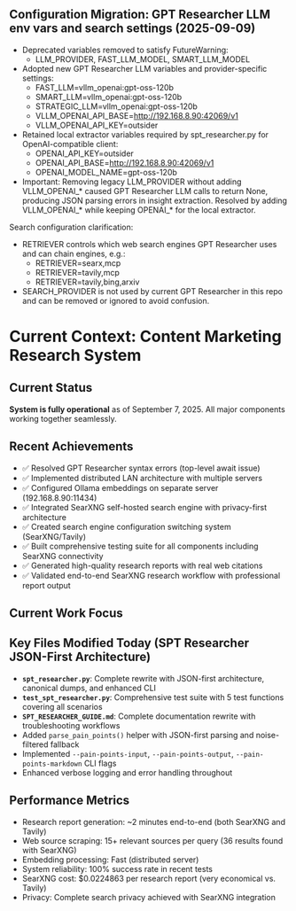 ## Configuration Migration: GPT Researcher LLM env vars and search settings (2025-09-09)

- Deprecated variables removed to satisfy FutureWarning:
  - LLM_PROVIDER, FAST_LLM_MODEL, SMART_LLM_MODEL
- Adopted new GPT Researcher LLM variables and provider-specific settings:
  - FAST_LLM=vllm_openai:gpt-oss-120b
  - SMART_LLM=vllm_openai:gpt-oss-120b
  - STRATEGIC_LLM=vllm_openai:gpt-oss-120b
  - VLLM_OPENAI_API_BASE=http://192.168.8.90:42069/v1
  - VLLM_OPENAI_API_KEY=outsider
- Retained local extractor variables required by spt_researcher.py for OpenAI-compatible client:
  - OPENAI_API_KEY=outsider
  - OPENAI_API_BASE=http://192.168.8.90:42069/v1
  - OPENAI_MODEL_NAME=gpt-oss-120b
- Important: Removing legacy LLM_PROVIDER without adding VLLM_OPENAI_* caused GPT Researcher LLM calls to return None, producing JSON parsing errors in insight extraction. Resolved by adding VLLM_OPENAI_* while keeping OPENAI_* for the local extractor.

Search configuration clarification:
- RETRIEVER controls which web search engines GPT Researcher uses and can chain engines, e.g.:
  - RETRIEVER=searx,mcp
  - RETRIEVER=tavily,mcp
  - RETRIEVER=tavily,bing,arxiv
- SEARCH_PROVIDER is not used by current GPT Researcher in this repo and can be removed or ignored to avoid confusion.
# Current Context: Content Marketing Research System

## Current Status
**System is fully operational** as of September 7, 2025. All major components working together seamlessly.

## Recent Achievements
- ✅ Resolved GPT Researcher syntax errors (top-level await issue)
- ✅ Implemented distributed LAN architecture with multiple servers
- ✅ Configured Ollama embeddings on separate server (192.168.8.90:11434)
- ✅ Integrated SearXNG self-hosted search engine with privacy-first architecture
- ✅ Created search engine configuration switching system (SearXNG/Tavily)
- ✅ Built comprehensive testing suite for all components including SearXNG connectivity
- ✅ Generated high-quality research reports with real web citations
- ✅ Validated end-to-end SearXNG research workflow with professional report output

## Current Work Focus
## Key Files Modified Today (SPT Researcher JSON-First Architecture)
- **`spt_researcher.py`**: Complete rewrite with JSON-first architecture, canonical dumps, and enhanced CLI
- **`test_spt_researcher.py`**: Comprehensive test suite with 5 test functions covering all scenarios
- **`SPT_RESEARCHER_GUIDE.md`**: Complete documentation rewrite with troubleshooting workflows
- Added `parse_pain_points()` helper with JSON-first parsing and noise-filtered fallback
- Implemented `--pain-points-input`, `--pain-points-output`, `--pain-points-markdown` CLI flags
- Enhanced verbose logging and error handling throughout

## Performance Metrics
- Research report generation: ~2 minutes end-to-end (both SearXNG and Tavily)
- Web source scraping: 15+ relevant sources per query (36 results found with SearXNG)
- Embedding processing: Fast (distributed server)
- System reliability: 100% success rate in recent tests
- SearXNG cost: $0.0224863 per research report (very economical vs. Tavily)
- Privacy: Complete search privacy achieved with SearXNG integration